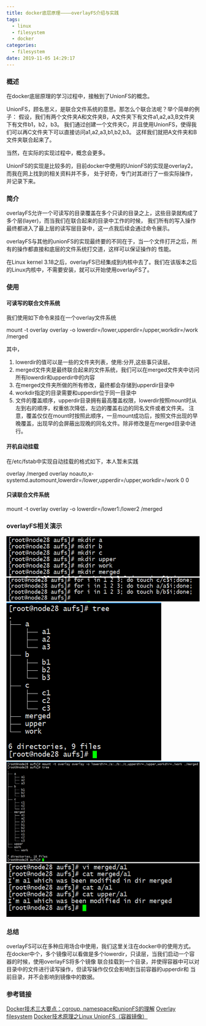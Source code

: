 ```yaml
---
title: docker底层原理————overlayFS介绍与实践
tags:
  - linux
  - filesystem
  - docker
categories:
  - filesystem
date: 2019-11-05 14:29:17
---
```



### 概述

在docker底层原理的学习过程中，接触到了UnionFS的概念。

UnionFS，顾名思义，是联合文件系统的意思。那怎么个联合法呢？举个简单的例子：
假设，我们有两个文件夹A和文件夹B，A文件夹下有文件a1,a2,a3,B文件夹下有文件b1，b2，b3。
我们通过创建一个文件夹C，并且使用UnionFS，使得我们可以再C文件夹下可以直接访问a1,a2,a3,b1,b2,b3。
这样我们就把A文件夹和B文件夹联合起来了。

当然，在实际的实现过程中，概念会更多。

UnionFS的实现是比较多的，目前docker中使用的UnionFS的实现是overlay2，而我在网上找到的相关资料并不多，
处于好奇，专门对其进行了一些实际操作，并记录下来。

### 简介

overlayFS允许一个可读写的目录覆盖在多个只读的目录之上，这些目录就构成了多个层(layer)，而当我们在联合起来的目录中工作的时候，
我们所有的写入操作最终都进入了最上层的读写层目录中，这一点我后续会通过命令展示。

overlayFS与其他的unionFS的实现最终要的不同在于，当一个文件打开之后，所有的操作都直接和底层的文件系统打交道，这样可以保证操作的
性能。

在Linux kernel 3.18之后，overlayFS已经集成到内核中去了。我们在该版本之后的Linux内核中，不需要安装，就可以开始使用overlayFS了。


### 使用

#### 可读写的联合文件系统

我们使用如下命令来挂在一个overlay文件系统

mount -t overlay overlay -o lowerdir=/lower,upperdir=/upper,workdir=/work /merged

其中，
1. lowerdir的值可以是一些的文件夹列表，使用:分开,这些事只读层。
2. merged文件夹是最终联合起来的文件系统，我们可以在merged文件夹中访问所有lowerdir和upperdir中的内容
3. 在merged文件夹所做的所有修改，最终都会存储到upperdir目录中
4. workdir指定的目录需要和upperdir位于同一目录中
5. 文件的覆盖顺序，upperdir目录拥有最高覆盖权限，lowerdir按照mount时从左到右的顺序，权重依次降低，左边的覆盖右边的同名文件或者文件夹。
注意，覆盖仅仅在mount时按照此顺序，一旦mount成功后，按照文件出现的早晚覆盖，出现早的会屏蔽出现晚的同名文件。除非修改是在merged目录中进行。

#### 开机自动挂载

在/etc/fstab中实现自动挂载的格式如下，本人暂未实践

overlay /merged overlay noauto,x-systemd.automount,lowerdir=/lower,upperdir=/upper,workdir=/work 0 0

#### 只读联合文件系统

mount -t overlay overlay -o lowerdir=/lower1:/lower2 /merged


### overlayFS相关演示


![](/images/overlay/1.png)
![](/images/overlay/2.png)
![](/images/overlay/3.png)
![](/images/overlay/4.png)
![](/images/overlay/5.png)


### 总结

overlayFS可以在多种应用场合中使用，我们这里关注在docker中的使用方式。
在docker中个，多个镜像可以看做是多个lowerdir，只读层，当我们启动一个容器的时候，使用overlayFS将多个镜像
联合挂载到一个目录，并使得容器中可以对目录中的文件进行读写操作，但读写操作仅仅会影响到当前容器的upperdir和
当前目录，并不会影响到镜像中的数据。

### 参考链接

[Docker技术三大要点：cgroup, namespace和unionFS的理解](https://www.jianshu.com/p/47c4a06a84a4)
[Overlay filesystem](https://wiki.archlinux.org/index.php/Overlay_filesystem)
[Docker技术原理之Linux UnionFS（容器镜像）](https://blog.csdn.net/songcf_faith/article/details/82787946)

